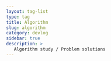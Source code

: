 ```yaml
---
layout: tag-list
type: tag
title: Algorithm
slug: algorithm
category: devlog
sidebar: true
description: >
   Algorithm study / Problem solutions
---
```


